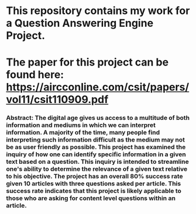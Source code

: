 # This repository contains my work for a Question Answering Engine Project. 
# The paper for this project can be found here: https://aircconline.com/csit/papers/vol11/csit110909.pdf
### Abstract: The digital age gives us access to a multitude of both information and mediums in which we can interpret information. A majority of the time, many people find interpreting such information difficult as the medium may not be as user friendly as possible. This project has examined the inquiry of how one can identify specific information in a given text based on a question. This inquiry is intended to streamline one's ability to determine the relevance of a given text relative to his objective. The project has an overall 80% success rate given 10 articles with three questions asked per article. This success rate indicates that this project is likely applicable to those who are asking for content level questions within an article.

